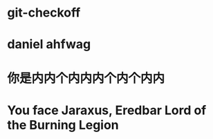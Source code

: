 # git-checkoff

# daniel ahfwag

# 你是内内个内内内个内个内内

# You face Jaraxus, Eredbar Lord of the Burning Legion